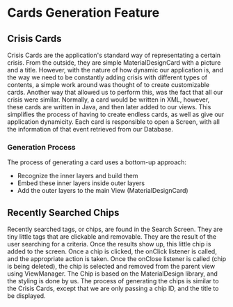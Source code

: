 # Cards Generation Feature

## Crisis Cards

Crisis Cards are the application's standard way of representating a certain crisis. From the outside, they are simple MaterialDesignCard with a picture and a title. However, with the nature of how dynamic our application is, and the way we need to be constantly adding crisis with different types of contents, a simple work around was thought of to create customizable cards. Another way that allowed us to perform this, was the fact that all our crisis were similar.
Normally, a card would be written in XML, however, these cards are written in Java, and then later added to our views. This simplifies the process of having to create endless cards, as well as give our application dynamicity. Each card is responsible to open a Screen, with all the information of that event retrieved from our Database.

### Generation Process

The process of generating a card uses a bottom-up approach:

- Recognize the inner layers and build them
- Embed these inner layers inside outer layers
- Add the outer layers to the main View (MaterialDesignCard)

## Recently Searched Chips

Recently searched tags, or chips, are found in the Search Screen. They are tiny little tags that are clickable and removable. They are the result of the user searching for a criteria. Once the results show up, this little chip is added to the screen. Once a chip is clicked, the onClick listener is called, and the appropriate action is taken. Once the onClose listener is called (chip is being deleted), the chip is selected and removed from the parent view using ViewManager. The Chip is based on the MaterialDesign library, and the styling is done by us. The process of generating the chips is similar to the Crisis Cards, except that we are only passing a chip ID, and the title to be displayed.
